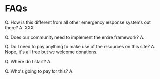 # FAQs

Q. How is this different from all other emergency response systems out there?
A. XXX

Q. Does our community need to implement the entire framework?
A.

Q. Do I need to pay anything to make use of the resources on this site?
A. Nope, it's all free but we welcome donations.

Q. Where do I start?
A.

Q. Who's going to pay for this?
A.


